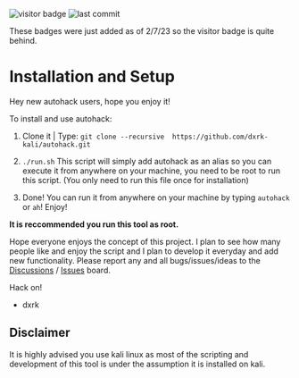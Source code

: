 ![visitor badge](https://visitor-badge.glitch.me/badge?page_id=dxrk-kali.visitor-badge&left_color=blue&right_color=green) 
![last commit](https://img.shields.io/github/last-commit/dxrk-kali/autohack)

These badges were just added as of 2/7/23 so the visitor badge is quite behind.
# Installation and Setup

Hey new autohack users, hope you enjoy it!

To install and use autohack:

1. Clone it | Type: `git clone --recursive  https://github.com/dxrk-kali/autohack.git`

2. `./run.sh` This script will simply add autohack as an alias so you can execute it from anywhere on your machine, you need to be root to run this script. (You only need to run this file once for installation) 

3. Done! You can run it from anywhere on your machine by typing `autohack` or `ah`! Enjoy!

**It is reccommended you run this tool as root.**

Hope everyone enjoys the concept of this project. I plan to see how many people like and enjoy the script and I plan to develop it everyday and add new functionality. Please report any and all bugs/issues/ideas to the [Discussions](https://github.com/dxrk-kali/autohack/discussions) / [Issues](https://github.com/dxrk-kali/autohack/issues) board.

Hack on!

- dxrk

## Disclaimer

It is highly advised you use kali linux as most of the scripting and development of this tool is under the assumption it is installed on kali.


